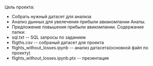 
Цель проекта:
- Собрать нужный датасет для анализа
- Анализ дынных для увелечения прибыли авиакомпании Анапы.
- Предложение повышения прибыли авикомпании.
 Содержание папки:
 - sql.txt -- SQL запросы по заданием
 - fligths.csv -- собраный датасет для проекта
 - flights_without_losses.ipynb -- анализ датасета(основной файл по проекту)
 -  flights_without_losses.ipynb.ptx -- презентация
